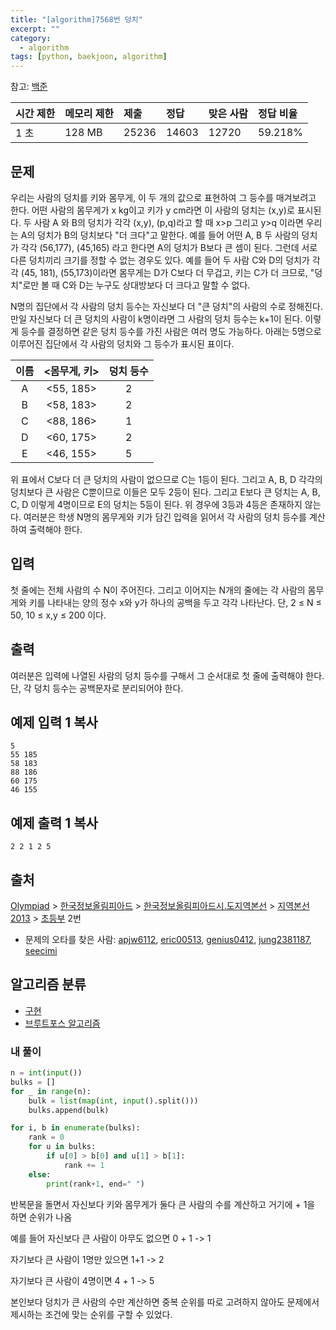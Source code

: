 ```yaml
---
title: "[algorithm]7568번 덩치"
excerpt: ""
category:
  - algorithm
tags: [python, baekjoon, algorithm]
---
```


참고: [백준](https://www.acmicpc.net/problem/7568)

| 시간 제한 | 메모리 제한 | 제출  | 정답  | 맞은 사람 | 정답 비율 |
| :-------- | :---------- | :---- | :---- | :-------- | :-------- |
| 1 초      | 128 MB      | 25236 | 14603 | 12720     | 59.218%   |

## 문제

우리는 사람의 덩치를 키와 몸무게, 이 두 개의 값으로 표현하여 그 등수를 매겨보려고 한다. 어떤 사람의 몸무게가 x kg이고 키가 y cm라면 이 사람의 덩치는 (x,y)로 표시된다. 두 사람 A 와 B의 덩치가 각각 (x,y), (p,q)라고 할 때 x>p 그리고 y>q 이라면 우리는 A의 덩치가 B의 덩치보다 "더 크다"고 말한다. 예를 들어 어떤 A, B 두 사람의 덩치가 각각 (56,177), (45,165) 라고 한다면 A의 덩치가 B보다 큰 셈이 된다. 그런데 서로 다른 덩치끼리 크기를 정할 수 없는 경우도 있다. 예를 들어 두 사람 C와 D의 덩치가 각각 (45, 181), (55,173)이라면 몸무게는 D가 C보다 더 무겁고, 키는 C가 더 크므로, "덩치"로만 볼 때 C와 D는 누구도 상대방보다 더 크다고 말할 수 없다.

N명의 집단에서 각 사람의 덩치 등수는 자신보다 더 "큰 덩치"의 사람의 수로 정해진다. 만일 자신보다 더 큰 덩치의 사람이 k명이라면 그 사람의 덩치 등수는 k+1이 된다. 이렇게 등수를 결정하면 같은 덩치 등수를 가진 사람은 여러 명도 가능하다. 아래는 5명으로 이루어진 집단에서 각 사람의 덩치와 그 등수가 표시된 표이다.

| 이름 | <몸무게, 키> | 덩치 등수 |
| :--: | :----------: | :-------: |
|  A   |  <55, 185>   |     2     |
|  B   |  <58, 183>   |     2     |
|  C   |  <88, 186>   |     1     |
|  D   |  <60, 175>   |     2     |
|  E   |  <46, 155>   |     5     |

위 표에서 C보다 더 큰 덩치의 사람이 없으므로 C는 1등이 된다. 그리고 A, B, D 각각의 덩치보다 큰 사람은 C뿐이므로 이들은 모두 2등이 된다. 그리고 E보다 큰 덩치는 A, B, C, D 이렇게 4명이므로 E의 덩치는 5등이 된다. 위 경우에 3등과 4등은 존재하지 않는다. 여러분은 학생 N명의 몸무게와 키가 담긴 입력을 읽어서 각 사람의 덩치 등수를 계산하여 출력해야 한다.

## 입력

첫 줄에는 전체 사람의 수 N이 주어진다. 그리고 이어지는 N개의 줄에는 각 사람의 몸무게와 키를 나타내는 양의 정수 x와 y가 하나의 공백을 두고 각각 나타난다. 단, 2 ≤ N ≤ 50, 10 ≤ x,y ≤ 200 이다.

## 출력

여러분은 입력에 나열된 사람의 덩치 등수를 구해서 그 순서대로 첫 줄에 출력해야 한다. 단, 각 덩치 등수는 공백문자로 분리되어야 한다.

## 예제 입력 1 복사

```
5
55 185
58 183
88 186
60 175
46 155
```

## 예제 출력 1 복사

```
2 2 1 2 5
```

## 출처

[Olympiad](https://www.acmicpc.net/category/2) > [한국정보올림피아드](https://www.acmicpc.net/category/55) > [한국정보올림피아드시․도지역본선](https://www.acmicpc.net/category/57) > [지역본선 2013](https://www.acmicpc.net/category/214) > [초등부](https://www.acmicpc.net/category/detail/912) 2번

- 문제의 오타를 찾은 사람: [apjw6112](https://www.acmicpc.net/user/apjw6112), [eric00513](https://www.acmicpc.net/user/eric00513), [genius0412](https://www.acmicpc.net/user/genius0412), [jung2381187](https://www.acmicpc.net/user/jung2381187), [seecimi](https://www.acmicpc.net/user/seecimi)

## 알고리즘 분류

- [구현](https://www.acmicpc.net/problem/tag/102)
- [브루트포스 알고리즘](https://www.acmicpc.net/problem/tag/125)



### 내 풀이

```python
n = int(input())
bulks = []
for _ in range(n):
    bulk = list(map(int, input().split()))
    bulks.append(bulk)

for i, b in enumerate(bulks):
    rank = 0
    for u in bulks:
        if u[0] > b[0] and u[1] > b[1]:
            rank += 1
    else:
        print(rank+1, end=" ")
```

반복문을 돌면서 자신보다 키와 몸무게가 둘다 큰 사람의 수를 계산하고 거기에 + 1을 하면 순위가 나옴

예를 들어 자신보다 큰 사람이 아무도 없으면 0 + 1 -> 1

자기보다 큰 사람이 1명만 있으면 1+1 -> 2

자기보다 큰 사람이 4명이면 4 + 1 -> 5

본인보다 덩치가 큰 사람의 수만 계산하면 중복 순위를 따로 고려하지 않아도 문제에서 제시하는 조건에 맞는 순위를 구할 수 있었다.